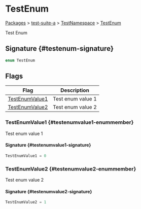 # TestEnum

[Packages](/) > [test-suite-a](/test-suite-a/) > [TestNamespace](/test-suite-a/testnamespace-namespace/) > [TestEnum](/test-suite-a/testnamespace-namespace/testenum-enum)

Test Enum

## Signature {#testenum-signature}

```typescript
enum TestEnum
```

## Flags

| Flag | Description |
| --- | --- |
| [TestEnumValue1](/test-suite-a/testnamespace-namespace/testenum-enum#testenumvalue1-enummember) | Test enum value 1 |
| [TestEnumValue2](/test-suite-a/testnamespace-namespace/testenum-enum#testenumvalue2-enummember) | Test enum value 2 |

### TestEnumValue1 {#testenumvalue1-enummember}

Test enum value 1

#### Signature {#testenumvalue1-signature}

```typescript
TestEnumValue1 = 0
```

### TestEnumValue2 {#testenumvalue2-enummember}

Test enum value 2

#### Signature {#testenumvalue2-signature}

```typescript
TestEnumValue2 = 1
```
